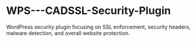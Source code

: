 # WPS---CADSSL-Security-Plugin
WordPress security plugin focusing on SSL enforcement, security headers, malware detection, and overall website protection.
